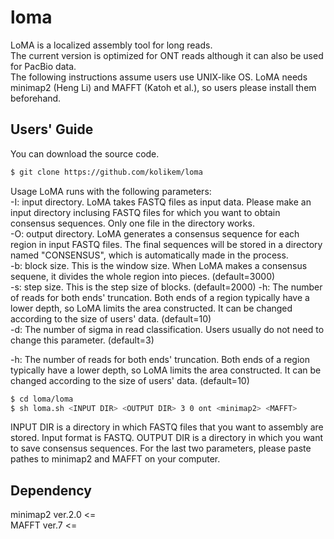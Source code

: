 # loma

LoMA is a localized assembly tool for long reads.  
The current version is optimized for ONT reads although it can also be used for PacBio data.  
The following instructions assume users use UNIX-like OS. LoMA needs minimap2 (Heng Li) and MAFFT (Katoh et al.), so users please install them beforehand.

## Users' Guide
You can download the source code.
```sh
$ git clone https://github.com/kolikem/loma
```
Usage
LoMA runs with the following parameters:  
-I: input directory. LoMA takes FASTQ files as input data. Please make an input directory inclusing FASTQ files for which you want to obtain consensus sequences. Only one file in the directory works.  
-O: output directory. LoMA generates a consensus sequence for each region in input FASTQ files. The final sequences will be stored in a directory named "CONSENSUS", which is automatically made in the process.  
-b: block size. This is the window size. When LoMA makes a consensus sequene, it divides the whole region into pieces. (default=3000)  
-s: step size. This is the step size of blocks. (default=2000)
-h: The number of reads for both ends' truncation. Both ends of a region typically have a lower depth, so LoMA limits the area constructed. It can be changed according to the size of users' data. (default=10)  
-d: The number of sigma in read classification. Users usually do not need to change this parameter. (default=3)


-h: The number of reads for both ends' truncation. Both ends of a region typically have a lower depth, so LoMA limits the area constructed. It can be changed according to the size of users' data. (default=10)
```sh
$ cd loma/loma
$ sh loma.sh <INPUT DIR> <OUTPUT DIR> 3 0 ont <minimap2> <MAFFT>
```
INPUT DIR is a directory in which FASTQ files that you want to assembly are stored.
Input format is FASTQ.
OUTPUT DIR is a directory in which you want to save consensus sequences.
For the last two parameters, please paste pathes to minimap2 and MAFFT on your computer.

## Dependency
minimap2 ver.2.0 <=  
MAFFT ver.7 <=
